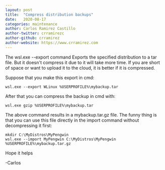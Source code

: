 ```yaml
---
layout: post
title:  "Compress distribution backups"
date:   2020-08-17
categories: maintenance
author: Carlos Ramirez Castillo
author-twitter: crramirezc
author-github: crramirez
author-website: https://www.crramirez.com
---
```

The wsl.exe --export command Exports the specified distribution to a tar file. But it doesn't compress it due to it will take more time. If you are short of space or want to upload it to the cloud, it is better if it is compressed.

Suppose that you make this export in cmd:

```
wsl.exe --export WLinux %USERPROFILE%\mybackup.tar
```
After that you can compress the backup in cmd with:
```
wsl.exe gzip %USERPROFILE%\mybackup.tar
```
The above command results in a mybackup.tar.gz file. The funny thing is that you can use this file directly in the import command without decompressing it first:
```
mkdir C:\MyDistros\MyPengwin
wsl.exe --import MyPengwin C:\MyDistros\MyPengwin %USERPROFILE%\mybackup.tar.gz
```
Hope it helps

-Carlos
